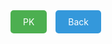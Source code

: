 <!DOCTYPE html>
<html lang="en">
<head>
  <meta charset="UTF-8">
  <meta name="viewport" content="width=device-width, initial-scale=1.0">
  <style>
    .button {
      display: inline-block;
      margin-right: 10px;
      padding: 10px 20px;
      color: #fff;
      text-decoration: none;
      border-radius: 5px;
      transition: background-color 0.3s ease, transform 0.3s ease;
    }

    .button:hover {
      transform: scale(1.1);
    }

    .button-pk {
      background-color: #4CAF50;
    }

    .button-pk:hover {
      background-color: #2ecc71;
    }

    .button-back {
      background-color: #3498db;
    }

    .button-back:hover {
      background-color: #2980b9;
    }

    .button-container {
      margin-bottom: 10px; /* Adjust as needed */
    }

  </style>
</head>
<body>
  <span class="button-container">
    <a href="./PK/" class="button button-pk">PK</a>
  </span>

  <span class="button-container">
    <a href="../" class="button button-back">Back</a>
  </span>
</body>
</html>
